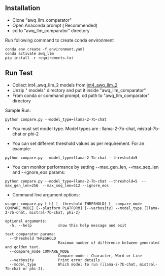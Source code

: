 ## Installation

 - Clone "awq_llm_comparator"
 - Open Anaconda prompt ( Recommended)
 - cd to "awq_llm_comparator" directory
 
Run following command to create conda environment
 
```
conda env create -f environment.yaml
conda activate awq_llm
pip install -r requirements.txt

```


## Run Test
 - Collect int4_awq_llm_2 models from [int4_awq_llm_2]() 
 - Unzip " models" directory and put it inside "awq_llm_comparator"
 - From conda or command prompt, cd path to "awq_llm_comparator" directory  
 
 Sample Run: 
 ```
 python compare.py --model_type=llama-2-7b-chat
 ```
 - You must set model type. Model types are : llama-2-7b-chat, mistral-7b-chat or phi-2
 
 - You can set different threshold values as per requirement. For an example:
 ```
 python compare.py --model_type=llama-2-7b-chat --threshold=5
 ```
  - You can monitor performance by setting --max_gen_len, --max_seq_len and --ignore_eos params:
 ```
 python compare.py --model_type=llama-2-7b-chat --threshold=5  --max_gen_len=256  --max_seq_len=512 --ignore_eos
 ```
 - Command line argument options:
 
```
usage: compare.py [-h] [--threshold THRESHOLD] [--compare_mode COMPARE_MODE] [--platform PLATFORM] [--verbosity] --model_type {llama-2-7b-chat, mistral-7b-chat, phi-2} 

optional arguments:
  -h, --help            show this help message and exit

text comparator params:
  --threshold THRESHOLD
                        Maximum number of difference between generated and golden text.
  --compare_mode COMPARE_MODE
                        Compare mode : Character, Word or Line
  --verbosity           Print error details
  --model_type          Which model to run (llama-2-7b-chat, mistral-7b-chat or phi-2).

```
